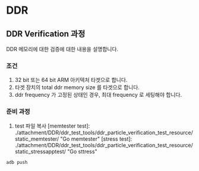 # DDR 

## DDR Verification 과정 

DDR 메모리에 대한 검증에 대한 내용을 설명합니다.

### 조건 

1. 32 bit 또는 64 bit ARM 아키텍처 타겟으로 합니다.
2. 타겟 장치의 total ddr memory size 를 타겟으로 합니다.
3. ddr frequency 가 고정된 상태인 경우, 최대 frequency 로 세팅해야 합니다.

### 준비 과정 

1. test 파일 복사 
[memtester test]: ./attachment/DDR/ddr_test_tools/ddr_particle_verification_test_resource/static_memtester/ "Go memtester"
[stress test]: ./attachment/DDR/ddr_test_tools/ddr_particle_verification_test_resource/static_stressapptest/ "Go sttress"
```bash
adb push 

```
